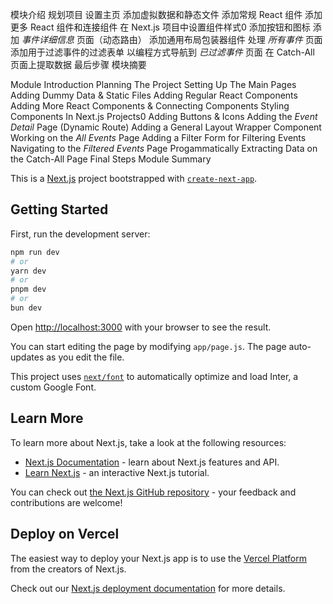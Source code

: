 模块介绍
规划项目
设置主页
添加虚拟数据和静态文件
添加常规 React 组件
添加更多 React 组件和连接组件
在 Next.js 项目中设置组件样式0
添加按钮和图标
添加 _事件详细信息_ 页面（动态路由）
添加通用布局包装器组件
处理 _所有事件_ 页面
添加用于过滤事件的过滤表单
以编程方式导航到 _已过滤事件_ 页面
在 Catch-All 页面上提取数据
最后步骤
模块摘要

 Module Introduction
 Planning The Project
 Setting Up The Main Pages
 Adding Dummy Data & Static Files
 Adding Regular React Components
 Adding More React Components & Connecting Components
 Styling Components In Next.js Projects0
 Adding Buttons & Icons
 Adding the _Event Detail_ Page (Dynamic Route)
 Adding a General Layout Wrapper Component
 Working on the _All Events_ Page
 Adding a Filter Form for Filtering Events
 Navigating to the _Filtered Events_ Page Progammatically
 Extracting Data on the Catch-All Page
 Final Steps
 Module Summary


This is a [Next.js](https://nextjs.org/) project bootstrapped with [`create-next-app`](https://github.com/vercel/next.js/tree/canary/packages/create-next-app).

## Getting Started

First, run the development server:

```bash
npm run dev
# or
yarn dev
# or
pnpm dev
# or
bun dev
```

Open [http://localhost:3000](http://localhost:3000) with your browser to see the result.

You can start editing the page by modifying `app/page.js`. The page auto-updates as you edit the file.

This project uses [`next/font`](https://nextjs.org/docs/basic-features/font-optimization) to automatically optimize and load Inter, a custom Google Font.

## Learn More

To learn more about Next.js, take a look at the following resources:

- [Next.js Documentation](https://nextjs.org/docs) - learn about Next.js features and API.
- [Learn Next.js](https://nextjs.org/learn) - an interactive Next.js tutorial.

You can check out [the Next.js GitHub repository](https://github.com/vercel/next.js/) - your feedback and contributions are welcome!

## Deploy on Vercel

The easiest way to deploy your Next.js app is to use the [Vercel Platform](https://vercel.com/new?utm_medium=default-template&filter=next.js&utm_source=create-next-app&utm_campaign=create-next-app-readme) from the creators of Next.js.

Check out our [Next.js deployment documentation](https://nextjs.org/docs/deployment) for more details.
